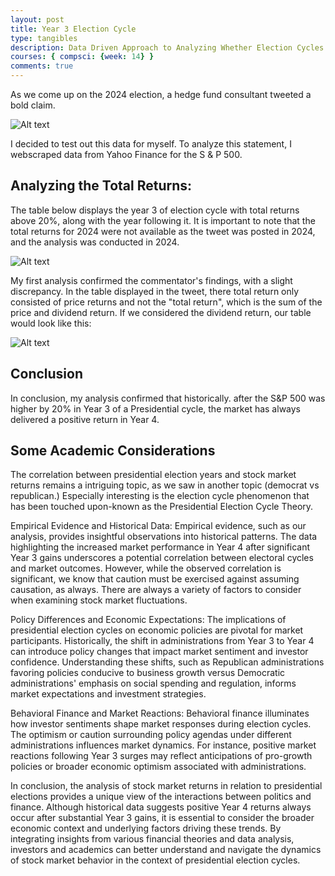```yaml
---
layout: post
title: Year 3 Election Cycle
type: tangibles
description: Data Driven Approach to Analyzing Whether Election Cycles Affect Stock Market
courses: { compsci: {week: 14} }
comments: true
---
```



As we come up on the 2024 election, a  hedge fund consultant tweeted a bold claim.

![Alt text](/Nighthawk-Pages/images/tweet.png)
 
I decided to test out this data for myself. To analyze this statement, I webscraped data from Yahoo Finance for the S & P 500. 

## Analyzing the Total Returns:
The table below displays the year 3  of election cycle  with total returns above 20%, along with the year following it. It is important to note that the total returns for 2024 were not available as the tweet was posted in 2024, and the analysis was conducted in 2024.

![Alt text](/Nighthawk-Pages/images/pricereturn.png)

My  first analysis confirmed the commentator's findings, with a slight discrepancy. In the table displayed in the tweet, there total return only consisted of price returns and not the "total return", which is the sum of the price and dividend return. If we considered the dividend return, our table would look like this: 

 
![Alt text](/Nighthawk-Pages/images/totalreturn.png)


## Conclusion

In conclusion, my analysis confirmed that historically. after the S&P 500 was higher by 20% in Year 3 of a Presidential cycle, the market has always delivered a positive return in Year 4. 

## Some Academic Considerations

The correlation between presidential election years and stock market returns remains a intriguing topic, as we saw in another topic (democrat vs republican.) Especially interesting is the election cycle phenomenon  that has been touched upon-known as the Presidential Election Cycle Theory. 

Empirical Evidence and Historical Data:
Empirical evidence, such as our analysis, provides insightful observations into historical patterns. The data highlighting the increased market performance in Year 4 after significant Year 3 gains underscores a potential correlation between electoral cycles and market outcomes. However, while the observed correlation is significant, we know that  caution must be exercised against assuming causation,   as always. There are always a variety of factors to consider when examining stock market fluctuations. 

Policy Differences and Economic Expectations:
The implications of presidential election cycles on economic policies are pivotal for market participants. Historically, the shift in administrations from Year 3 to Year 4 can introduce policy changes that impact market sentiment and investor confidence. Understanding these shifts, such as Republican administrations favoring policies conducive to business growth versus Democratic administrations' emphasis on social spending and regulation, informs market expectations and investment strategies.

Behavioral Finance and Market Reactions:
Behavioral finance illuminates how investor sentiments shape market responses during election cycles. The optimism or caution surrounding policy agendas under different administrations influences market dynamics. For instance, positive market reactions following Year 3 surges may reflect anticipations of pro-growth policies or broader economic optimism associated with  administrations.

In conclusion, the analysis of stock market returns in relation to presidential elections provides a unique view of the interactions between politics and finance. Although historical data suggests  positive Year 4 returns always occur after substantial Year 3 gains,  it is essential to consider the broader economic context and underlying factors driving these trends. By integrating insights from various  financial theories and data analysis,  investors and academics can better understand and navigate the  dynamics of stock market behavior in the context of presidential election cycles. 